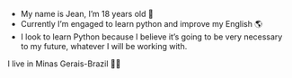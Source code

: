 - My name is Jean, I’m 18 years old 👥
- Currently I’m engaged to learn python and improve my English 🌎
- I look to learn Python because I believe it’s going to be very necessary to my future, whatever I will be working with.

I live in Minas Gerais-Brazil
🌱🐍

<!---
jeanpedrogl/jeanpedrogl is a ✨ special ✨ repository because its `README.md` (this file) appears on your GitHub profile.
You can click the Preview link to take a look at your changes.
--->
